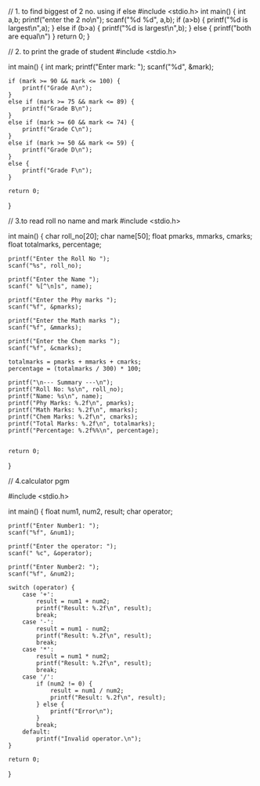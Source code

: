 // 1. to find biggest of 2 no. using if else
#include <stdio.h>
int main()
{
 int a,b;
 printf("enter the 2 no\n");
 scanf("%d %d", a,b);
 if (a>b)
 {
 printf("%d is largest\n",a);
 }
 else if (b>a)
 {
 printf("%d is largest\n",b);
 }
 else 
 {
 printf("both are equal\n")
 }
 return 0;
 }

// 2. to print the grade of student
#include <stdio.h>

int main() {
    int mark;
    printf("Enter mark: ");
    scanf("%d", &mark);

    if (mark >= 90 && mark <= 100) {
        printf("Grade A\n");
    }
    else if (mark >= 75 && mark <= 89) {
        printf("Grade B\n");
    }
    else if (mark >= 60 && mark <= 74) {
        printf("Grade C\n");
    }
    else if (mark >= 50 && mark <= 59) {
        printf("Grade D\n");
    }
    else {
        printf("Grade F\n");
    }

    return 0;
}

// 3.to read roll no name and mark
#include <stdio.h>

int main() {
    char roll_no[20];
    char name[50];
    float pmarks, mmarks, cmarks;
    float totalmarks, percentage;

    printf("Enter the Roll No ");
    scanf("%s", roll_no);

    printf("Enter the Name ");
    scanf(" %[^\n]s", name);

    printf("Enter the Phy marks ");
    scanf("%f", &pmarks);

    printf("Enter the Math marks ");
    scanf("%f", &mmarks);

    printf("Enter the Chem marks ");
    scanf("%f", &cmarks);

    totalmarks = pmarks + mmarks + cmarks;
    percentage = (totalmarks / 300) * 100;

    printf("\n--- Summary ---\n");
    printf("Roll No: %s\n", roll_no);
    printf("Name: %s\n", name);
    printf("Phy Marks: %.2f\n", pmarks);
    printf("Math Marks: %.2f\n", mmarks);
    printf("Chem Marks: %.2f\n", cmarks);
    printf("Total Marks: %.2f\n", totalmarks);
    printf("Percentage: %.2f%%\n", percentage);

    
    return 0;
}

// 4.calculator pgm

#include <stdio.h>

int main() {
    float num1, num2, result;
    char operator;

    printf("Enter Number1: ");
    scanf("%f", &num1);

    printf("Enter the operator: ");
    scanf(" %c", &operator);

    printf("Enter Number2: ");
    scanf("%f", &num2);

    switch (operator) {
        case '+':
            result = num1 + num2;
            printf("Result: %.2f\n", result);
            break;
        case '-':
            result = num1 - num2;
            printf("Result: %.2f\n", result);
            break;
        case '*':
            result = num1 * num2;
            printf("Result: %.2f\n", result);
            break;
        case '/':
            if (num2 != 0) {
                result = num1 / num2;
                printf("Result: %.2f\n", result);
            } else {
                printf("Error\n");
            }
            break;
        default:
            printf("Invalid operator.\n");
    }

    return 0;
}
